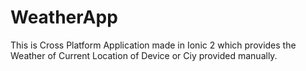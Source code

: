 # WeatherApp
This is Cross Platform Application made in Ionic 2 which provides the Weather of Current Location of Device or Ciy provided manually. 
